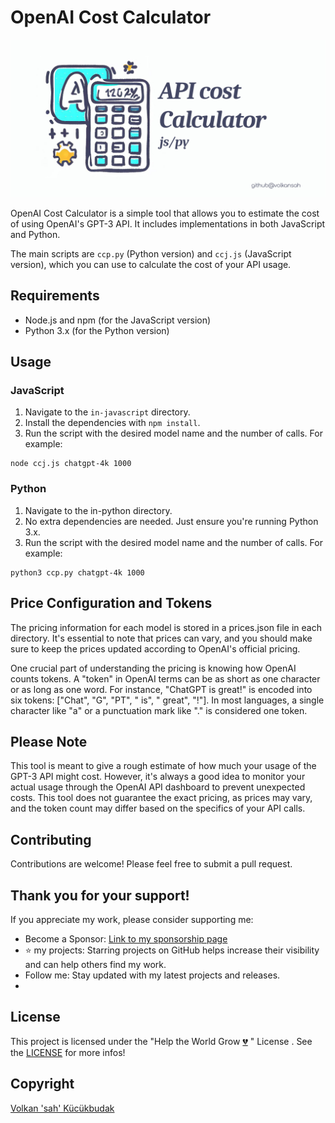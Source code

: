# OpenAI Cost Calculator
![Ai cost calculator](ai-calculator.png)

OpenAI Cost Calculator is a simple tool that allows you to estimate the cost of using OpenAI's GPT-3 API. It includes implementations in both JavaScript and Python. 

The main scripts are `ccp.py` (Python version) and `ccj.js` (JavaScript version), which you can use to calculate the cost of your API usage.

## Requirements

- Node.js and npm (for the JavaScript version)
- Python 3.x (for the Python version)

## Usage
### JavaScript

1. Navigate to the `in-javascript` directory.
2. Install the dependencies with `npm install`.
3. Run the script with the desired model name and the number of calls. For example:

```shell
node ccj.js chatgpt-4k 1000
```
### Python
1. Navigate to the in-python directory.
2. No extra dependencies are needed. Just ensure you're running Python 3.x.
3. Run the script with the desired model name and the number of calls. For example:
```shell
python3 ccp.py chatgpt-4k 1000
```
## Price Configuration and Tokens
The pricing information for each model is stored in a prices.json file in each directory. It's essential to note that prices can vary, and you should make sure to keep the prices updated according to OpenAI's official pricing.

One crucial part of understanding the pricing is knowing how OpenAI counts tokens. A "token" in OpenAI terms can be as short as one character or as long as one word. For instance, "ChatGPT is great!" is encoded into six tokens: ["Chat", "G", "PT", " is", " great", "!"]. In most languages, a single character like "a" or a punctuation mark like "." is considered one token.

## Please Note
This tool is meant to give a rough estimate of how much your usage of the GPT-3 API might cost. However, it's always a good idea to monitor your actual usage through the OpenAI API dashboard to prevent unexpected costs. This tool does not guarantee the exact pricing, as prices may vary, and the token count may differ based on the specifics of your API calls.

## Contributing
Contributions are welcome! Please feel free to submit a pull request.

## Thank you for your support!
If you appreciate my work, please consider supporting me:

- Become a Sponsor: [Link to my sponsorship page](https://github.com/sponsors/volkansah)
- :star: my projects: Starring projects on GitHub helps increase their visibility and can help others find my work.
- Follow me: Stay updated with my latest projects and releases.
- 
## License
This project is licensed under the "Help the World Grow [💔](https://jugendamt-deutschland.de) " License . See the [LICENSE](LICENSE) for more infos!

## Copyright
[Volkan 'sah' Kücükbudak](https://github.com/volkansah)

